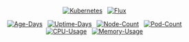 <div align="center">

[![Kubernetes](https://img.shields.io/endpoint?url=https%3A%2F%2Fkromgo.tuilakhanh.id.vn%2Fkubernetes_version&style=for-the-badge&logo=kubernetes&logoColor=white&color=blue)](https://kubernetes.io/)&nbsp;&nbsp;
[![Flux](https://img.shields.io/endpoint?url=https%3A%2F%2Fkromgo.tuilakhanh.id.vn%2Fflux_version&style=for-the-badge&logo=flux&logoColor=white&color=blue&label=flux)](https://fluxcd.io)&nbsp;&nbsp;

</div>

<div align="center">

[![Age-Days](https://img.shields.io/endpoint?url=https%3A%2F%2Fkromgo.tuilakhanh.id.vn%2Fcluster_age_days&style=flat-square&label=Age)](https://github.com/kashalls/kromgo)&nbsp;&nbsp;
[![Uptime-Days](https://img.shields.io/endpoint?url=https%3A%2F%2Fkromgo.tuilakhanh.id.vn%2Fcluster_uptime_days&style=flat-square&label=Uptime)](https://github.com/kashalls/kromgo)&nbsp;&nbsp;
[![Node-Count](https://img.shields.io/endpoint?url=https%3A%2F%2Fkromgo.tuilakhanh.id.vn%2Fcluster_node_count&style=flat-square&label=Nodes)](https://github.com/kashalls/kromgo)&nbsp;&nbsp;
[![Pod-Count](https://img.shields.io/endpoint?url=https%3A%2F%2Fkromgo.tuilakhanh.id.vn%2Fcluster_pod_count&style=flat-square&label=Pods)](https://github.com/kashalls/kromgo)&nbsp;&nbsp;
[![CPU-Usage](https://img.shields.io/endpoint?url=https%3A%2F%2Fkromgo.tuilakhanh.id.vn%2Fcluster_cpu_usage&style=flat-square&label=CPU)](https://github.com/kashalls/kromgo)&nbsp;&nbsp;
[![Memory-Usage](https://img.shields.io/endpoint?url=https%3A%2F%2Fkromgo.tuilakhanh.id.vn%2Fcluster_memory_usage&style=flat-square&label=Memory)](https://github.com/kashalls/kromgo)&nbsp;&nbsp;

</div>
